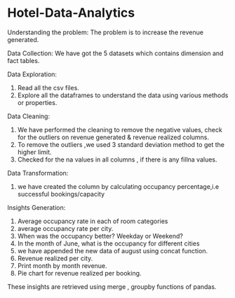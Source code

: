 # Hotel-Data-Analytics

Understanding the problem:
The problem is to increase the revenue generated.

Data Collection:
We have got the 5 datasets which contains dimension and fact tables.

Data Exploration:
1. Read all the csv files.
2. Explore all the dataframes to understand the data using various methods or properties.

Data Cleaning:
1. We have performed the cleaning to remove the negative values, check for the outliers on revenue generated & revenue realized columns.
2. To remove the outliers ,we used 3 standard deviation method to get the higher limit.
3. Checked for the na values in all columns , if there is any fillna values.

Data Transformation:
1. we have created the column by calculating occupancy percentage,i.e successful bookings/capacity

Insights Generation:
1. Average occupancy rate in each of room categories
2. average occupancy rate per city.
3. When was the occupancy better? Weekday or Weekend?
4. In the month of June, what is the occupancy for different cities
5. we have appended the new data of august using concat function.
5. Revenue realized per city.
6. Print month by month revenue.
7. Pie chart for revenue realized per booking.

These insights are retrieved using merge , groupby functions of pandas.
